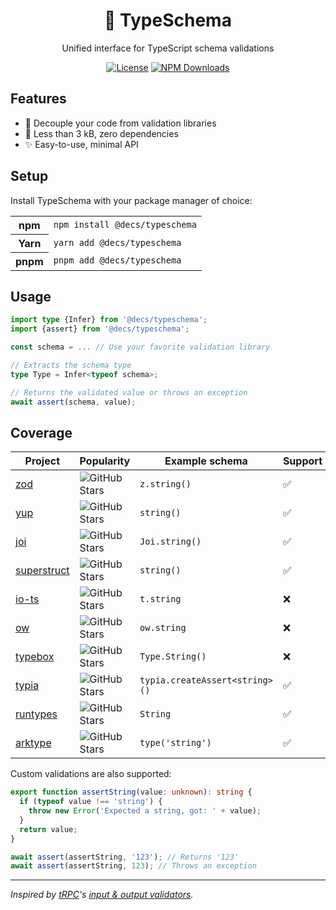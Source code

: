 <h1 align="center">🛵 TypeSchema</h1>
<p align="center">Unified interface for TypeScript schema validations</p>
<p align="center">
<a href="https://opensource.org/licenses/MIT" rel="nofollow"><img src="https://img.shields.io/github/license/decs/typeschema" alt="License"></a>
<a href="https://www.npmjs.com/package/@decs/typeschema" rel="nofollow"><img src="https://img.shields.io/npm/dw/@decs/typeschema.svg" alt="NPM Downloads"></a>
</p>

## Features

- 🚀 Decouple your code from validation libraries
- 🍃 Less than 3 kB, zero dependencies
- ✨ Easy-to-use, minimal API

## Setup

Install TypeSchema with your package manager of choice:

<table>
  <tr>
    <th>npm</th>
    <td><code>npm install @decs/typeschema</code></td>
  </tr>
  <tr>
    <th>Yarn</th>
    <td><code>yarn add @decs/typeschema</code></td>
  </tr>
  <tr>
    <th>pnpm</th>
    <td><code>pnpm add @decs/typeschema</code></td>
  </tr>
</table>

## Usage

```ts
import type {Infer} from '@decs/typeschema';
import {assert} from '@decs/typeschema';

const schema = ... // Use your favorite validation library

// Extracts the schema type
type Type = Infer<typeof schema>;

// Returns the validated value or throws an exception
await assert(schema, value);
```

## Coverage

| Project                                            | Popularity                                                                                       | Example schema                 | Support            |
| -------------------------------------------------- | ------------------------------------------------------------------------------------------------ | ------------------------------ | ------------------ |
| [zod](https://zod.dev)                             | ![GitHub Stars](https://img.shields.io/github/stars/colinhacks/zod.svg?style=social)             | `z.string()`                   | ✅ |
| [yup](https://github.com/jquense/yup)              | ![GitHub Stars](https://img.shields.io/github/stars/jquense/yup.svg?style=social)                | `string()`                     | ✅ |
| [joi](https://joi.dev)                             | ![GitHub Stars](https://img.shields.io/github/stars/hapijs/joi.svg?style=social)                 | `Joi.string()`                 | ✅                 |
| [superstruct](https://docs.superstructjs.org)      | ![GitHub Stars](https://img.shields.io/github/stars/ianstormtaylor/superstruct.svg?style=social) | `string()`                     | ✅                 |
| [io-ts](https://gcanti.github.io/io-ts)            | ![GitHub Stars](https://img.shields.io/github/stars/gcanti/io-ts.svg?style=social)               | `t.string`                     | ❌                 |
| [ow](https://sindresorhus.com/ow)                  | ![GitHub Stars](https://img.shields.io/github/stars/sindresorhus/ow.svg?style=social)            | `ow.string`                    | ❌                 |
| [typebox](https://github.com/sinclairzx81/typebox) | ![GitHub Stars](https://img.shields.io/github/stars/sinclairzx81/typebox.svg?style=social)       | `Type.String()`                | ❌                 |
| [typia](https://typia.io)                          | ![GitHub Stars](https://img.shields.io/github/stars/samchon/typia.svg?style=social)              | `typia.createAssert<string>()` | ✅                 |
| [runtypes](https://github.com/pelotom/runtypes)    | ![GitHub Stars](https://img.shields.io/github/stars/pelotom/runtypes.svg?style=social)           | `String`                       | ✅                 |
| [arktype](https://arktype.io)                      | ![GitHub Stars](https://img.shields.io/github/stars/arktypeio/arktype.svg?style=social)          | `type('string')`               | ✅                 |

Custom validations are also supported:

```ts
export function assertString(value: unknown): string {
  if (typeof value !== 'string') {
    throw new Error('Expected a string, got: ' + value);
  }
  return value;
}

await assert(assertString, '123'); // Returns '123'
await assert(assertString, 123); // Throws an exception
```

---

_Inspired by [tRPC](https://trpc.io/)'s [input & output validators](https://trpc.io/docs/server/validators)._
